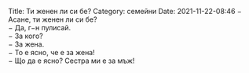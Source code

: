 Title: Ти женен ли си бе?
Category: семейни
Date: 2021-11-22-08:46
&minus; Асане, ти женен ли си бе?  
&minus; Да, г&minus;н пулисай.  
&minus; За кого?  
&minus; За жена.  
&minus; То е ясно, че е за жена!  
&minus; Що да е ясно? Сестра ми е за мъж!
